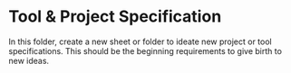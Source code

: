 # Tool & Project Specification

In this folder, create a new sheet or folder to ideate new project or tool specifications.  This should be the beginning requirements to give birth to new ideas.